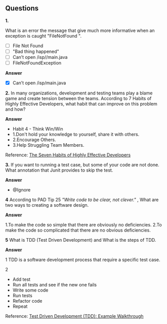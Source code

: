 Questions
-------------


**1.**

 What is an error the message that give much more informative when an exception is caught "FileNotFound ".
   
   -[ ] File Not Found 
   -[ ] "Bad thing happened" 
   -[ ] Can’t open /isp//main.java
   -[ ] FileNotFoundException

**Answer**
  - [x] Can’t open /isp/main.java 

**2.**
In many organizations, development and testing teams play a blame game and create tension between the teams.
According to 7 Habits of Highly Effective Developers, what habit that can improve on this problem and how?

**Answer**
- Habit 4 - Think Win/Win
-  1.Don't hold your knowledge to yourself, share it with others.
-  2.Encourage Others.
-  3.Help Struggling Team Members.

Reference: <a href="https://smartbear.com/blog/develop/the-seven-habits-of-highly-effective-developers-2/">
     The Seven Habits of Highly Effective Developers
     </a>

**3.**
If you want to running a test case, but some of your code are not done. What annotation that 
Junit provides to skip the test.
 
 **Answer**
 
 - @Ignore
  
**4**
According to PAD Tip 25 *"Write code to be clear, not clever."* , What are two ways to creating a software design. 

**Answer**

1.To make the code so simple that there are obviously no deficiencies.
2.To make the code so complicated that there are no obvious deficiencies.

**5**
What is TDD (Test Driven Development) and What is the steps of TDD.

**Answer**

1 TDD is a software development process that require a specific test case. 

2
- Add test
- Run all tests and see if the new one fails
- Write some code
- Run tests
- Refactor code
- Repeat

Reference: <a href="https://technologyconversations.com/2013/12/20/test-driven-development-tdd-example-walkthrough/">
     Test Driven Development (TDD): Example Walkthrough
     </a>

 
 

